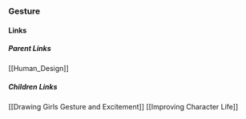 ### Gesture
#### Links
##### Parent Links
[[Human_Design]]
##### Children Links
[[Drawing Girls Gesture and Excitement]]
[[Improving Character Life]]
